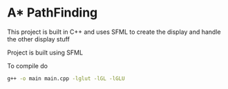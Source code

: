 # A* PathFinding 
This project is built in C++ and uses SFML to create the display and handle the other display stuff


Project is built using SFML

To compile do
```sh
g++ -o main main.cpp -lglut -lGL -lGLU
```